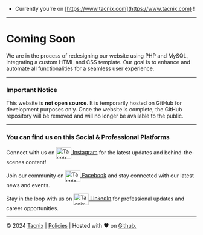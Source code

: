 - Currently you're on [https://www.tacnix.com](https://www.tacnix.com) !

---

# Coming Soon

We are in the process of redesigning our website using PHP and MySQL, integrating a custom HTML and CSS template. Our goal is to enhance and automate all functionalities for a seamless user experience.

---

### Important Notice

This website is **not open source**. It is temporarily hosted on GitHub for development purposes only. Once the website is complete, the GitHub repository will be removed and will no longer be available to the public.

---

### You can find us on this Social & Professional Platforms

<div align="left">
  <p>Connect with us on <a href="https://www.instagram.com/tacnix" target="_blank"><img align="center" src="https://raw.githubusercontent.com/rahuldkjain/github-profile-readme-generator/master/src/images/icons/Social/instagram.svg" alt="Tacnix on Instagram" height="30" width="40" /> Instagram</a> for the latest updates and behind-the-scenes content!</p>
  <p>Join our community on <a href="https://fb.com/tacnix" target="_blank"><img align="center" src="https://raw.githubusercontent.com/rahuldkjain/github-profile-readme-generator/master/src/images/icons/Social/facebook.svg" alt="Tacnix on Facebook" height="30" width="40" /> Facebook</a> and stay connected with our latest news and events.</p>
  <p>Stay in the loop with us on <a href="https://linkedin.com/company/tacnix" target="_blank"><img align="center" src="https://raw.githubusercontent.com/rahuldkjain/github-profile-readme-generator/master/src/images/icons/Social/linked-in-alt.svg" alt="Tacnix on LinkedIn" height="30" width="40" /> LinkedIn</a> for professional updates and career opportunities.</p>
<!--   <p>Explore our open-source projects on <a href="https://github.com/tacnix" target="_blank"><img align="center" src="https://raw.githubusercontent.com/rahuldkjain/github-profile-readme-generator/master/src/images/icons/Social/github.svg" alt="Tacnix on GitHub" height="30" width="40" /> GitHub</a> and contribute to our projects!</p>
  <p>Catch our latest videos and insights on <a href="https://www.youtube.com/@tacnix" target="_blank"><img align="center" src="https://raw.githubusercontent.com/rahuldkjain/github-profile-readme-generator/master/src/images/icons/Social/youtube.svg" alt="Tacnix on YouTube" height="30" width="40" /> YouTube</a> to see what’s happening behind the scenes.</p> -->
</div>


---

&copy; 2024 [Tacnix](https://www.tacnix.com) | [Policies](https://www.tacnix.com/policies) | Hosted with &hearts; on <a target="_blank" rel="noopener" href="https://www.github.com" alt="Github">Github.</a>
